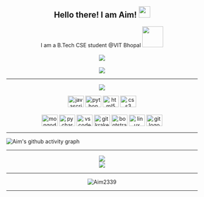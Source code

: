 <h2 align="center">
    Hello there! I am <strong>Aim</strong>! <picture> <img src="https://raw.githubusercontent.com/MartinHeinz/MartinHeinz/master/wave.gif" width="30px"> </picture>
</h2>
<p align="center">
    I am a B.Tech CSE student @VIT Bhopal <picture> <img src="https://github.com/TheDudeThatCode/TheDudeThatCode/blob/master/Assets/Developer.gif" width="55px"> </picture></h2>
<br>
<br>

<a>
       <picture> <img src="https://komarev.com/ghpvc/?username=Aim2339&color=blue" /> </picture>
</a>
<br>
<br>

<a>
       <picture> <img src="https://lanyard-profile-readme.vercel.app/api/756060979896385606?borderRadius=25px&idleMessage=Probably%20doing%20something%20else..." /> </picture>
    </a>
</p>        

<hr/>    
<p align="center">
    <a>
       <picture> <img src="https://github-readme-streak-stats.herokuapp.com?user=Aim2339&&count_private=true&hide_border=true&background=0D1117&currStreakLabel=FFFFFF&sideLabels=FFFFFF&currStreakNum=FFFFFF&dates=FFFFFF&sideNums=FFFFFF&fire=16c410&ring=16c410&stroke=FFFFFFFF)](https://git.io/streak-stats)" /> </picture>
  </a>

<div align="center">
    <picture>
  <img src="https://cdn.jsdelivr.net/gh/devicons/devicon/icons/javascript/javascript-original.svg" height="30" width="42" alt="javascript logo"  />
  <img src="https://cdn.jsdelivr.net/gh/devicons/devicon/icons/python/python-original.svg" height="30" width="42" alt="python logo"  />
  <img src="https://cdn.jsdelivr.net/gh/devicons/devicon/icons/html5/html5-original.svg" height="30" width="42" alt="html5 logo"  />
  <img src="https://cdn.jsdelivr.net/gh/devicons/devicon/icons/css3/css3-original.svg" height="30" width="42" alt="css3 logo"  />
    </picture>
<br>
<br>
    <picture>
  <img src="https://cdn.jsdelivr.net/gh/devicons/devicon/icons/mongodb/mongodb-original.svg" height="30" width="42" alt="mongodb logo"  />
  <img src="https://cdn.jsdelivr.net/gh/devicons/devicon/icons/pycharm/pycharm-original.svg" height="30" width="42" alt="pycharm logo"  />
  <img src="https://cdn.jsdelivr.net/gh/devicons/devicon/icons/vscode/vscode-original.svg" height="30" width="42" alt="vscode logo"  />
  <img src="https://cdn.jsdelivr.net/gh/devicons/devicon/icons/gitkraken/gitkraken-original.svg" height="30" width="42" alt="gitkraken logo"  />        
  <img src="https://cdn.jsdelivr.net/gh/devicons/devicon/icons/bootstrap/bootstrap-original.svg" height="30" width="42" alt="bootstrap logo"  />
  <img src="https://cdn.jsdelivr.net/gh/devicons/devicon/icons/linux/linux-original.svg" height="30" width="42" alt="linux logo"  />
  <img src="https://cdn.jsdelivr.net/gh/devicons/devicon/icons/git/git-original.svg" height="30" width="42" alt="git logo"  />
  </picture>
</div>
 
 ---

![Aim's github activity graph](https://github-readme-activity-graph.vercel.app/graph?username=Aim2339&theme=react-dark&count_private=true)

---

<p align="center">

  <a>
        <picture><img src="https://github-readme-stats.vercel.app/api?username=Aim2339&show_icons=true&theme=tokyonight&count_private=true&show_icons=true" /></picture>
  </a> 
<br>
<a>
      <picture>  <img src="https://github-readme-stats.vercel.app/api/top-langs/?username=Aim2339&theme=tokyonight&langs_count=8&layout=compact&count_private=true&show_icons=true" /> </picture>
  </a> 
</p>

---

<p align="center"> <a> <picture><img src="https://github-profile-trophy.vercel.app/?username=Aim2339&layout=compact&theme=tokyonight" alt="Aim2339" /> </picture></a> </p>

---
